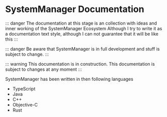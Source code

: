 # SystemManager Documentation

::: danger 
The documentation at this stage is an collection with ideas and inner working of the SystemManager Ecosystem
Although I try to write it as a documentation text style, although I can not guarantee that it will be like this
:::

::: danger 
Be aware that SystemManager is in full development and stuff is subject to change.
:::

::: warning 
This documentation is in construction. This documentation is subject to changes at any moment
:::

SystemManager has been written in then following languages
- TypeScript
- Java
- C++
- Objective-C
- Rust
